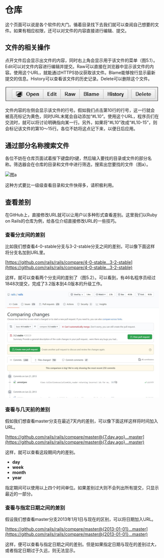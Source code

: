 # 仓库

这个页面可以说是各个软件的大门。循着目录找下去我们就可以查阅自己想要的文件。如果有相应权限，还可以对文件的内容直接进行编辑、提交。

## 文件的相关操作

点开文件后会显示出文件的内容，同时右上角会显示用于该文件的菜单（图5.1）。Edit可以对文件内容进行编辑并提交。Raw可以直接在浏览器中显示该文件的内容。使用这个URL，就能通过HTTPS协议获取该文件。Blame能够按行显示最新提交的信息。History可以查看该文件的历史记录。Delete可以删除这个文件。

![图5.1](images/5.1.jpg)

文件内容的左侧会显示该文件的行号。假如我们点击第10行的行号，这一行就会被高亮标记为黄色，同时URL末尾会自动添加“#L10”。使用这个URL，程序员们在交流时，就可以将讨论明确指向某一行。另外，如果将“#L10”改成“#L10-15”，则会标记该文件的第10～15行。各位不妨将这点记下来，以便日后应用。

## 通过部分名称搜索文件

各位不妨在仓库页面试着按下键盘的t键，然后输入要找的目录或文件的部分名称。筛选器会在仓库的目录和文件中进行筛选，搜索出您要找的文件（图a）。

![图a](https://res.weread.qq.com/wrepub/epub_26211801_74)

这种方式要比一级级查看目录和文件快得多，请积极利用。

## 查看差别

在GitHub上，直接修改URL就可以让用户以多种形式查看差别。这里我们以Ruby on Rails的仓库为例，给各位介绍直接修改URL的一些技巧。

### 查看分支间的差别

比如我们想查看4-0-stable分支与3-2-stable分支之间的差别，可以像下面这样将分支名加到URL里。

[https://github.com/rails/rails/compare/4-0-stable...3-2-stable](https://github.com/rails/rails/compare/4-0-stable...3-2-stable)

这样，就可以查看两个分支间的差别了（图5.2）。可以看到，有46名程序员经过1848次提交，完成了3.2版本到4.0版本的升级工作。

![图5.2](images/5.2.jpg)

### 查看与几天前的差别

假如我们想查看master分支在最近7天内的差别，可以像下面这样这样将时间加入URL。

[https://github.com/rails/rails/compare/master@{7.day.ago}...master](https://github.com/rails/rails/compare/master@{7.day.ago}...master)

这样，就可以查看这段期间内的差别。

- **day**
- **week**
- **month**
- **year**

指定期间可以使用以上四个时间单位。如果差别过大则不会列出所有提交，只显示最近的一部分。

### 查看与指定日期之间的差别

假设我们想查看master分支2013年1月1日与现在的区别，可以将日期加入URL。

[https://github.com/rails/rails/compare/master@{2013-01-01}...master](https://github.com/rails/rails/compare/master@{2013-01-01}...master)

这样，便可以查看与指定日期之间的差别。但是如果指定日期与现在的差别过大，或者指定日期过于久远，则无法显示。

